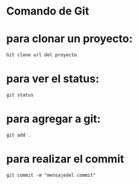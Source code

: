# Comando de Git

# para clonar un proyecto:
    Git clone url del proyecto

# para ver el status:
    git status
    
# para agregar a git:
    git add .

# para realizar el commit
    git commit -m "mensajedel commit"

